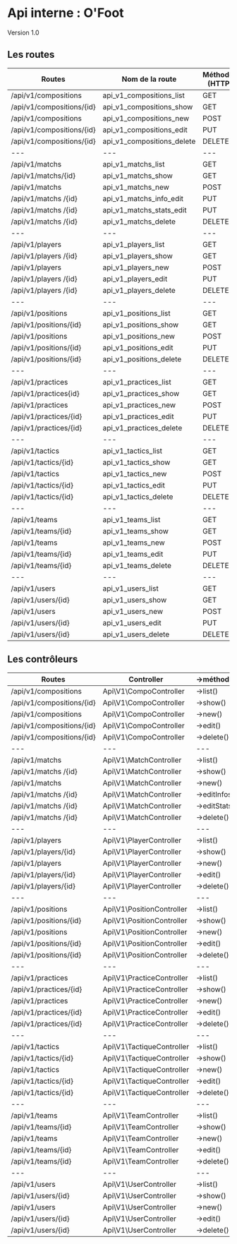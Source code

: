 # Api interne : O'Foot

Version 1.0

## Les routes

| Routes | Nom de la route | Méthodes (HTTP) |
|---|---|---|
|/api/v1/compositions | api_v1_compositions_list | GET  |
|/api/v1/compositions/{id}  | api_v1_compositions_show | GET |
|/api/v1/compositions| api_v1_compositions_new | POST |
|/api/v1/compositions/{id} | api_v1_compositions_edit | PUT |
|/api/v1/compositions/{id} | api_v1_compositions_delete | DELETE |
|---|---|---|
|/api/v1/matchs| api_v1_matchs_list | GET  |
|/api/v1/matchs/{id}| api_v1_matchs_show | GET |
|/api/v1/matchs| api_v1_matchs_new | POST |
|/api/v1/matchs /{id}| api_v1_matchs_info_edit | PUT |
|/api/v1/matchs /{id}| api_v1_matchs_stats_edit | PUT |
|/api/v1/matchs /{id}| api_v1_matchs_delete | DELETE |
|---|---|---|
|/api/v1/players | api_v1_players_list | GET  |
|/api/v1/players /{id}  | api_v1_players_show | GET |
|/api/v1/players  | api_v1_players_new | POST |
|/api/v1/players /{id} | api_v1_players_edit | PUT |
|/api/v1/players /{id} | api_v1_players_delete | DELETE |
|---|---|---|
|/api/v1/positions| api_v1_positions_list | GET  |
|/api/v1/positions/{id}  | api_v1_positions_show | GET |
|/api/v1/positions| api_v1_positions_new | POST |
|/api/v1/positions/{id} | api_v1_positions_edit | PUT |
|/api/v1/positions/{id} | api_v1_positions_delete | DELETE |
|---|---|---|
|/api/v1/practices| api_v1_practices_list | GET  |
|/api/v1/practices{id}  | api_v1_practices_show | GET |
|/api/v1/practices| api_v1_practices_new | POST |
|/api/v1/practices/{id} | api_v1_practices_edit | PUT |
|/api/v1/practices/{id} | api_v1_practices_delete | DELETE |
|---|---|---|
|/api/v1/tactics| api_v1_tactics_list | GET  |
|/api/v1/tactics/{id}  | api_v1_tactics_show | GET |
|/api/v1/tactics| api_v1_tactics_new | POST |
|/api/v1/tactics/{id} | api_v1_tactics_edit | PUT |
|/api/v1/tactics/{id} | api_v1_tactics_delete | DELETE |
|---|---|---|
|/api/v1/teams| api_v1_teams_list | GET  |
|/api/v1/teams/{id}  | api_v1_teams_show | GET |
|/api/v1/teams | api_v1_teams_new | POST |
|/api/v1/teams/{id} | api_v1_teams_edit | PUT |
|/api/v1/teams/{id} | api_v1_teams_delete | DELETE |
|---|---|---|
|/api/v1/users | api_v1_users_list | GET  |
|/api/v1/users/{id}  | api_v1_users_show | GET |
|/api/v1/users | api_v1_users_new | POST |
|/api/v1/users/{id} | api_v1_users_edit | PUT |
|/api/v1/users/{id} | api_v1_users_delete | DELETE |


## Les contrôleurs

| Routes | Controller | ->méthode() |
|---|---|---|
|/api/v1/compositions |Api\V1\CompoController| ->list() |
|/api/v1/compositions/{id} |Api\V1\CompoController| ->show() |
|/api/v1/compositions|Api\V1\CompoController| ->new() |
|/api/v1/compositions/{id} |Api\V1\CompoController| ->edit() |
|/api/v1/compositions/{id} |Api\V1\CompoController| ->delete() |
|---|---|---|
|/api/v1/matchs | Api\V1\MatchController | ->list() |
|/api/v1/matchs /{id} | Api\V1\MatchController| ->show() |
|/api/v1/matchs | Api\V1\MatchController| ->new() |
|/api/v1/matchs /{id} | Api\V1\MatchController| ->editInfos() |
|/api/v1/matchs /{id} | Api\V1\MatchController| ->editStats() |
|/api/v1/matchs /{id} | Api\V1\MatchController| ->delete() |
|---|---|---|
|/api/v1/players| Api\V1\PlayerController | ->list() |
|/api/v1/players/{id} | Api\V1\PlayerController| ->show() |
|/api/v1/players| Api\V1\PlayerController| ->new() |
|/api/v1/players/{id} | Api\V1\PlayerController| ->edit() |
|/api/v1/players/{id} | Api\V1\PlayerController| ->delete() |
|---|---|---|
|/api/v1/positions| Api\V1\PositionController | ->list() |
|/api/v1/positions/{id}| Api\V1\PositionController | ->show() |
|/api/v1/positions| Api\V1\PositionController | ->new() |
|/api/v1/positions/{id}| Api\V1\PositionController | ->edit() |
|/api/v1/positions/{id}| Api\V1\PositionController | ->delete() |
|---|---|---|
|/api/v1/practices| Api\V1\PracticeController | ->list() |
|/api/v1/practices/{id}| Api\V1\PracticeController  | ->show() |
|/api/v1/practices| Api\V1\PracticeController | ->new() |
|/api/v1/practices/{id}| Api\V1\PracticeController  | ->edit() |
|/api/v1/practices/{id}| Api\V1\PracticeController | ->delete() |
|---|---|---|
|/api/v1/tactics| Api\V1\TactiqueController | ->list() |
|/api/v1/tactics/{id}| Api\V1\TactiqueController | ->show() |
|/api/v1/tactics| Api\V1\TactiqueController| ->new() |
|/api/v1/tactics/{id}| Api\V1\TactiqueController  | ->edit() |
|/api/v1/tactics/{id}| Api\V1\TactiqueController | ->delete() |
|---|---|---|
|/api/v1/teams| Api\V1\TeamController | ->list() |
|/api/v1/teams/{id}| Api\V1\TeamController  | ->show() |
|/api/v1/teams| Api\V1\TeamController | ->new() |
|/api/v1/teams/{id}| Api\V1\TeamController  | ->edit() |
|/api/v1/teams/{id}| Api\V1\TeamController | ->delete() |
|---|---|---|
|/api/v1/users| Api\V1\UserController| ->list() |
|/api/v1/users/{id}| Api\V1\UserController | ->show() |
|/api/v1/users| Api\V1\UserController| ->new() |
|/api/v1/users/{id}| Api\V1\UserController | ->edit() |
|/api/v1/users/{id}| Api\V1\UserController| ->delete() |